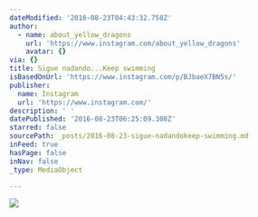 ```yaml
---
dateModified: '2016-08-23T04:43:32.758Z'
author:
  - name: about_yellow_dragons
    url: 'https://www.instagram.com/about_yellow_dragons'
    avatar: {}
via: {}
title: Sigue nadando...Keep swimming
isBasedOnUrl: 'https://www.instagram.com/p/BJbaeX7BN5s/'
publisher:
  name: Instagram
  url: 'https://www.instagram.com/'
description: ' '
datePublished: '2016-08-23T06:25:09.308Z'
starred: false
sourcePath: _posts/2016-08-23-sigue-nadandokeep-swimming.md
inFeed: true
hasPage: false
inNav: false
_type: MediaObject

---
```

![ ](https://scontent.cdninstagram.com/t51.2885-15/s640x640/sh0.08/e35/14099568_1020810071369331_211658258_n.jpg?ig_cache_key=MTMyMjc2NzM1MjA0MzIwMDEwOA%3D%3D.2)